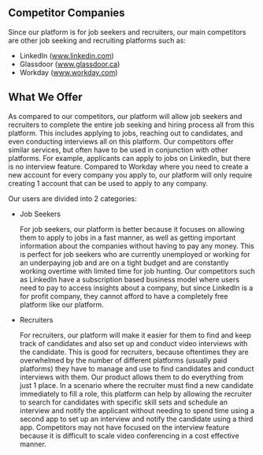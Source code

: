 ## Competitor Companies
Since our platform is for job seekers and recruiters, our main competitors are other job seeking and recruiting platforms such as:
- LinkedIn (www.linkedin.com)
- Glassdoor (www.glassdoor.ca)
- Workday (www.workday.com)

## What We Offer
As compared to our competitors, our platform will allow job seekers and recruiters to complete the entire job seeking and hiring process all from this platform. This includes applying to jobs, reaching out to candidates, and even conducting interviews all on this platform. Our competitors offer similar services, but often have to be used in conjunction with other platforms. For example, applicants can apply to jobs on LinkedIn, but there is no interview feature. Compared to Workday where you need to create a new account for every company you apply to, our platform will only require creating 1 account that can be used to apply to any company.

Our users are divided into 2 categories:

- Job Seekers

  For job seekers, our platform is better because it focuses on allowing them to apply to jobs in a fast manner, as well as getting important information about the companies without having to pay any money. This is perfect for job seekers who are currently unemployed or working for an underpaying job and are on a tight budget and are constantly working overtime with limited time for job hunting. Our competitors such as LinkedIn have a subscription based business model where users need to pay to access insights about a company, but since LinkedIn is a for profit company, they cannot afford to have a completely free platform like our platform.

- Recruiters

  For recruiters, our platform will make it easier for them to find and keep track of candidates and also set up and conduct video interviews with the candidate. This is good for recruiters, because oftentimes they are overwhelmed by the number of different platforms (usually paid platforms) they have to manage and use to find candidates and conduct interviews with them. Our product allows them to do everything from just 1 place. In a scenario where the recruiter must find a new candidate immediately to fill a role, this platform can help by allowing the recruiter to search for candidates with specific skill sets and schedule an interview and notify the applicant without needing to spend time using a second app to set up an interview and notify the candidate using a third app. Competitors may not have focused on the interview feature because it is difficult to scale video conferencing in a cost effective manner.
